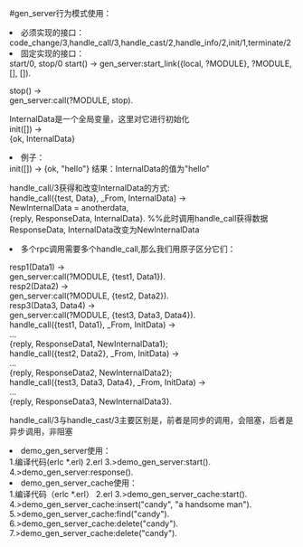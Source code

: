#gen_server行为模式使用：

<li>必须实现的接口：</li>
code_change/3,handle_call/3,handle_cast/2,handle_info/2,init/1,terminate/2
<li>固定实现的接口：</li>
start/0, stop/0  
start() ->  
    gen_server:start_link({local, ?MODULE}, ?MODULE, [], []).  
  
stop() ->  
    gen_server:call(?MODULE, stop).  

InternalData是一个全局变量，这里对它进行初始化  
init([]) ->  
    {ok, InternalData}  
<li>例子：</li>  
init([]) ->  
    {ok, "hello"}  
结果：InternalData的值为"hello"  

handle_call/3获得和改变InternalData的方式:  
handle_call({test, Data}, _From, InternalData) ->  
    NewInternalData = anotherdata,  
    {reply, ResponseData, InternalData}. %%此时调用handle_call获得数据ResponseData, InternalData改变为NewInternalData  
<li>多个rpc调用需要多个handle_call,那么我们用原子区分它们：</li>  

resp1(Data1) ->  
    gen_server:call(?MODULE, {test1, Data1}).  
resp2(Data2) ->  
    gen_server:call(?MODULE, {test2, Data2}).  
resp3(Data3, Data4) ->  
    gen_server:call(?MODULE, {test3, Data3, Data4}).  
handle_call({test1, Data1}, _From, InitData) ->  
    ...  
    {reply, ResponseData1, NewInternalData1};  
handle_call({test2, Data2}, _From, InitData) ->  
    ...  
    {reply, ResponseData2, NewInternalData2};  
handle_call({test3, Data3, Data4}, _From, InitData) ->  
    ...  
    {reply, ResponseData3, NewInternalData3}.  

handle_call/3与handle_cast/3主要区别是，前者是同步的调用，会阻塞，后者是异步调用，非阻塞</li>

<li>demo_gen_server使用：</li>
1.编译代码(erlc *.erl)  
2.erl  
3.>demo_gen_server:start().  
4.>demo_gen_server:response().  
<li>demo_gen_server_cache使用：</li>
1.编译代码（erlc *.erl）  
2.erl  
3.>demo_gen_server_cache:start().  
4.>demo_gen_server_cache:insert("candy", "a handsome man").  
5.>demo_gen_server_cache:find("candy").  
6.>demo_gen_server_cache:delete("candy").  
7.>demo_gen_server_cache:delete("candy").  


